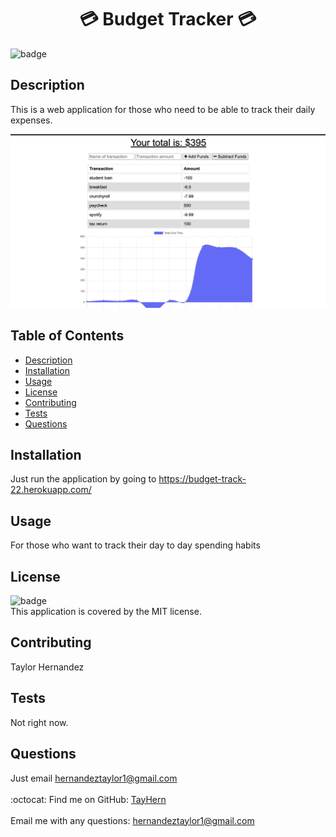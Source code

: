 
<h1 align="center"> 💳 Budget Tracker 💳</h1>

![badge](https://img.shields.io/badge/license-MIT-brightgreen)<br />
## Description
This is a web application for those who need to be able to track their daily expenses.


![images](./public/assets/images/budget.png)
## Table of Contents
- [Description](#description)
- [Installation](#installation)
- [Usage](#usage)
- [License](#license)
- [Contributing](#contributing)
- [Tests](#tests)
- [Questions](#questions)
## Installation
Just run the application by going to https://budget-track-22.herokuapp.com/
## Usage
For those who want to track their day to day spending habits
## License
![badge](https://img.shields.io/badge/license-MIT-brightgreen)
<br />
This application is covered by the MIT license. 
## Contributing
Taylor Hernandez
## Tests
Not right now.
## Questions
Just email hernandeztaylor1@gmail.com<br />
<br />
:octocat: Find me on GitHub: [TayHern](https://github.com/TayHern)<br />
<br />
Email me with any questions: hernandeztaylor1@gmail.com<br /><br />
  
